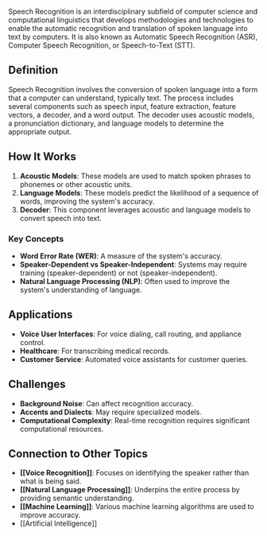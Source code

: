 Speech Recognition is an interdisciplinary subfield of computer science and computational linguistics that develops methodologies and technologies to enable the automatic recognition and translation of spoken language into text by computers. It is also known as Automatic Speech Recognition (ASR), Computer Speech Recognition, or Speech-to-Text (STT).

## Definition

Speech Recognition involves the conversion of spoken language into a form that a computer can understand, typically text. The process includes several components such as speech input, feature extraction, feature vectors, a decoder, and a word output. The decoder uses acoustic models, a pronunciation dictionary, and language models to determine the appropriate output.

## How It Works

1. **Acoustic Models**: These models are used to match spoken phrases to phonemes or other acoustic units.
2. **Language Models**: These models predict the likelihood of a sequence of words, improving the system's accuracy.
3. **Decoder**: This component leverages acoustic and language models to convert speech into text.

### Key Concepts

- **Word Error Rate (WER)**: A measure of the system's accuracy.
- **Speaker-Dependent vs Speaker-Independent**: Systems may require training (speaker-dependent) or not (speaker-independent).
- **Natural Language Processing (NLP)**: Often used to improve the system's understanding of language.

## Applications

- **Voice User Interfaces**: For voice dialing, call routing, and appliance control.
- **Healthcare**: For transcribing medical records.
- **Customer Service**: Automated voice assistants for customer queries.

## Challenges

- **Background Noise**: Can affect recognition accuracy.
- **Accents and Dialects**: May require specialized models.
- **Computational Complexity**: Real-time recognition requires significant computational resources.

## Connection to Other Topics

- **[[Voice Recognition]]**: Focuses on identifying the speaker rather than what is being said.
- **[[Natural Language Processing]]**: Underpins the entire process by providing semantic understanding.
- **[[Machine Learning]]**: Various machine learning algorithms are used to improve accuracy.
- [[Artificial Intelligence]]